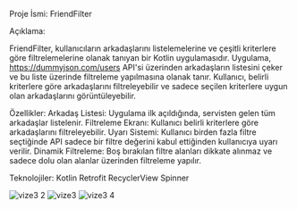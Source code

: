 Proje İsmi: FriendFilter

Açıklama:

FriendFilter, kullanıcıların arkadaşlarını listelemelerine ve çeşitli kriterlere göre filtrelemelerine olanak tanıyan bir Kotlin uygulamasıdır.
Uygulama, https://dummyjson.com/users API'si üzerinden arkadaşların listesini çeker ve bu liste üzerinde filtreleme yapılmasına olanak tanır. 
Kullanıcı, belirli kriterlere göre arkadaşlarını filtreleyebilir ve sadece seçilen kriterlere uygun olan arkadaşlarını görüntüleyebilir.

Özellikler:
Arkadaş Listesi: Uygulama ilk açıldığında, servisten gelen tüm arkadaşlar listelenir.
Filtreleme Ekranı: Kullanıcı belirli kriterlere göre arkadaşlarını filtreleyebilir. 
Uyarı Sistemi: Kullanıcı birden fazla filtre seçtiğinde API sadece bir filtre değerini kabul ettiğinden kullanıcıya uyarı verilir.
Dinamik Filtreleme: Boş bırakılan filtre alanları dikkate alınmaz ve sadece dolu olan alanlar üzerinden filtreleme yapılır.

Teknolojiler:
Kotlin
Retrofit
RecyclerView
Spinner

![vize3 2](https://github.com/sevval4/FriendFilter/assets/79266627/d0badf90-0f4c-4cec-88a9-82130d437d6c)
![vize3](https://github.com/sevval4/FriendFilter/assets/79266627/74870745-525b-4b7d-b266-38b5aaf5f5c6)
![vize3 4](https://github.com/sevval4/FriendFilter/assets/79266627/b09fbccf-cc86-4659-bffd-c2d0cbc9f607)
